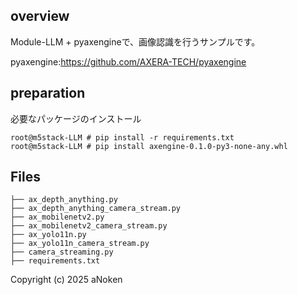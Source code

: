 ## overview
Module-LLM + pyaxengineで、画像認識を行うサンプルです。<br>

pyaxengine:https://github.com/AXERA-TECH/pyaxengine


## preparation

必要なパッケージのインストール

```
root@m5stack-LLM # pip install -r requirements.txt
root@m5stack-LLM # pip install axengine-0.1.0-py3-none-any.whl
```

## Files

```
├── ax_depth_anything.py
├── ax_depth_anything_camera_stream.py
├── ax_mobilenetv2.py
├── ax_mobilenetv2_camera_stream.py
├── ax_yolo11n.py
├── ax_yolo11n_camera_stream.py
├── camera_streaming.py
├── requirements.txt
```

 Copyright (c) 2025 aNoken

